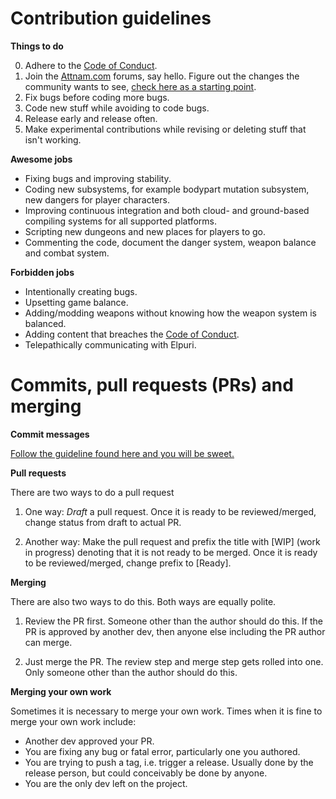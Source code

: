 # Contribution guidelines

__Things to do__

0) Adhere to the [Code of Conduct](https://github.com/Attnam/ivan/blob/master/CODE_OF_CONDUCT.md).
1) Join the [Attnam.com](https://attnam.com) forums, say hello. Figure out the changes the community wants to see, [check here as a starting point](https://attnam.com/wiki/Development_plans).
2) Fix bugs before coding more bugs.
3) Code new stuff while avoiding to code bugs.
4) Release early and release often.
5) Make experimental contributions while revising or deleting stuff that isn't working.

__Awesome jobs__

 - Fixing bugs and improving stability.
 - Coding new subsystems, for example bodypart mutation subsystem, new dangers for player characters.
 - Improving continuous integration and both cloud- and ground-based compiling systems for all supported platforms.
 - Scripting new dungeons and new places for players to go.
 - Commenting the code, document the danger system, weapon balance and combat system.

__Forbidden jobs__

 - Intentionally creating bugs.
 - Upsetting game balance.
 - Adding/modding weapons without knowing how the weapon system is balanced.
 - Adding content that breaches the [Code of Conduct](https://github.com/Attnam/ivan/blob/master/CODE_OF_CONDUCT.md).
 - Telepathically communicating with Elpuri.


# Commits, pull requests (PRs) and merging

__Commit messages__

[Follow the guideline found here and you will be sweet.](https://chris.beams.io/posts/git-commit/)

__Pull requests__

There are two ways to do a pull request

1) One way: _Draft_ a pull request. Once it is ready to be reviewed/merged, change status from draft to actual PR.

2) Another way: Make the pull request and prefix the title with [WIP] (work in progress) denoting that it is not ready to be merged. Once it is ready to be reviewed/merged, change prefix to [Ready].

__Merging__

There are also two ways to do this. Both ways are equally polite.

1) Review the PR first. Someone other than the author should do this. If the PR is approved by another dev, then anyone else including the PR author can merge.

2) Just merge the PR. The review step and merge step gets rolled into one. Only someone other than the author should do this. 

__Merging your own work__

Sometimes it is necessary to merge your own work. Times when it is fine to merge your own work include:
 - Another dev approved your PR.
 - You are fixing any bug or fatal error, particularly one you authored.
 - You are trying to push a tag, i.e. trigger a release. Usually done by the release person, but could conceivably be done by anyone.
 - You are the only dev left on the project.

